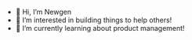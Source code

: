 - 👋 Hi, I’m Newgen
- 👀 I’m interested in building things to help others!
- 🌱 I’m currently learning about product management!

<!---
newnewnewgen/newnewnewgen is a ✨ special ✨ repository because its `README.md` (this file) appears on your GitHub profile.
You can click the Preview link to take a look at your changes.
--->
